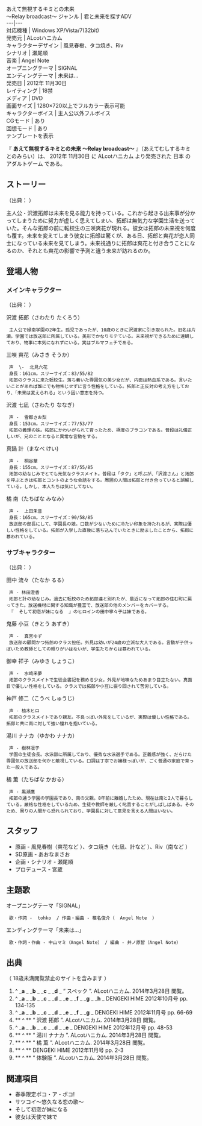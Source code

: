 あえて無視するキミとの未来  
〜Relay broadcast〜  ジャンル  |  君と未来を探すADV     
---|---  
対応機種  |  Windows XP/Vista/7(32bit)     
発売元  |  ALcotハニカム     
キャラクターデザイン  |  風見春樹、タコ焼き、Riv   
シナリオ  |  瀬尾順   
音楽  |  Angel Note   
オープニングテーマ  |  SIGNAL   
エンディングテーマ  |  未来は…   
発売日  |  2012年  11月30日     
レイティング  |  18禁   
メディア  |  DVD     
画面サイズ  |  1280×720以上でフルカラー表示可能     
キャラクターボイス  |  主人公以外フルボイス   
CGモード  |  あり     
回想モード  |  あり     
テンプレートを表示  
  
『 **あえて無視するキミとの未来 〜Relay broadcast〜** 』（あえてむしするキミとのみらい）は、  2012年  11月30日  に
ALcotハニカム  より発売された  日本  の  アダルトゲーム  である。

##  ストーリー  

（出典：      ）

主人公・沢渡拓郎は未来を見る能力を持っている。これから起きる出来事が分かってしまうために努力が虚しく思えてしまい、拓郎は無気力な学園生活を送っていた。そんな拓郎の前に転校生の三咲爽花が現れる。彼女は拓郎の未来視を何度も覆す。未来を変えてしまう彼女に拓郎は驚くが、ある日、拓郎と爽花が恋人同士になっている未来を見てしまう。未来視通りに拓郎は爽花と付き合うことになるのか、それとも爽花の影響で予測と違う未来が訪れるのか。

##  登場人物  

###  メインキャラクター  

（出典：      ）

沢渡 拓郎（さわたり たくろう）  

     主人公で緑南学園の2年生。孤児であったが、10歳のときに沢渡家に引き取られた。旧名は片瀬。学園では放送部に所属している。美形でかなりモテている。未来視ができるために達観しており、物事に本気になれずにいる。実はブルマフェチである。 
三咲 爽花（みさき そうか）

     声  \-  北見六花 
     身長：161cm。スリーサイズ：83/55/82   
     拓郎のクラスに来た転校生。落ち着いた雰囲気の美少女だが、内面は熱血系である。言いたいことがあれば誰にでも物怖じせずに言う性格をしている。拓郎と正反対の考え方をしており、「未来は変えられる」という固い意志を持つ。 
沢渡 七凪（さわたり ななぎ）

     声 -  雪都さお梨 
     身長：153cm。スリーサイズ：77/53/77   
     拓郎の義理の妹。拓郎にかわいがられて育ったため、極度のブラコンである。普段は礼儀正しいが、兄のこととなると異常な言動をする。 
真鍋 計（まなべ けい)

     声 -  桐谷華 
     身長：155cm。スリーサイズ：87/55/85   
     拓郎の幼なじみでとても元気なクラスメイト。普段は「タク」と呼ぶが、「沢渡さん」と拓郎を呼ぶときは拓郎とコントのような会話をする。周囲の人間は拓郎と付き合っていると誤解している。しかし、本人たちは気にしてない。 
橘 南（たちばな みなみ）

     声 -  上田朱音 
     身長：165cm。スリーサイズ：90/58/85   
     放送部の部長にして、学園長の娘。口数が少ないために冷たい印象を持たれるが、実際は優しい性格をしている。拓郎が入学した直後に落ち込んでいたときに励ましたことから、拓郎に慕われている。 

###  サブキャラクター  

（出典：      ）

田中 流々（たなか るる）

     声 - 林田澄香 
     拓郎と計の幼なじみ。過去に転校のため拓郎達と別れたが、最近になって拓郎の住む町に戻ってきた。放送機材に関する知識が豊富で、放送部の他のメンバーをカバーする。 
     『  そして初恋が妹になる  』のヒロインの田中寧々子は妹である。 
鬼藤 小豆（きとう あずき）

     声 -  真宮ゆず 
     放送部の顧問かつ拓郎のクラス担任。外見は幼いが24歳の立派な大人である。言動が子供っぽいため教師としての頼りがいはないが、学生たちからは慕われている。 
御幸 祥子（みゆき しょうこ）

     声 -  水崎来夢 
     拓郎のクラスメイトで生徒会書記を務める少女。外見が地味なためあまり目立たない。真面目で優しい性格をしている。クラスでは拓郎や小豆に振り回されて苦労している。 
神戸 修二（こうべ しゅうじ）

     声 - 柚木ヒロ 
     拓郎のクラスメイトであり親友。不良っぽい外見をしているが、実際は優しい性格である。拓郎と共に南に対して強い憧れを抱いている。 
湯川 ナナカ（ゆかわ ナナカ）  

     声 - 樹林凛子 
     学園の生徒会長。水泳部に所属しており、優秀な水泳選手である。正義感が強く、だらけた雰囲気の放送部を何かと敵視している。口調は丁寧でお嬢様っぽいが、ごく普通の家庭で育った一般人である。 
橘 薫（たちばな かおる）  

     声 - 黒瀬鷹 
     拓郎の通う学園の学園長であり、南の父親。8年前に離婚したため、現在は南と2人で暮らしている。厳格な性格をしているため、生徒や教師を厳しく叱責することがしばしばある。そのため、周りの人間から恐れられており、学園長に対して意見を言える人間はいない。 

##  スタッフ  

  * 原画    \- 風見春樹（爽花など    ）、タコ焼き（七凪、計など    ）、Riv（南など    ） 
  * SD原画 - あおなまさお   
  * 企画・シナリオ    \- 瀬尾順 
  * プロデュース - 宮蔵   

##  主題歌  

オープニングテーマ「SIGNAL」  

     歌・作詞 -  tohko  / 作曲・編曲 - 椎名俊介（  Angel Note  ） 
エンディングテーマ「未来は…」

     歌・作詞・作曲 - 中山マミ（Angel Note） / 編曲 - 井ノ原智（Angel Note） 

##  出典  

（  18歳未満閲覧禁止のサイトを含みます  ）

  1. ^  _**a** _ _**b** _ _**c** _ _**d** _ “  スペック  ”. ALcotハニカム.  2014年3月28日  閲覧。 
  2. ^  _**a** _ _**b** _ _**c** _ _**d** _ _**e** _ _**f** _ _**g** _ _**h** _ DENGEKI HIME  2012年10月号 pp. 134-135 
  3. ^  _**a** _ _**b** _ _**c** _ _**d** _ _**e** _ _**f** _ _**g** _ DENGEKI HIME 2012年11月号 pp. 66-69 
  4. ** ^  ** “  沢渡 拓郎  ”. ALcotハニカム.  2014年3月28日  閲覧。 
  5. ^  _**a** _ _**b** _ _**c** _ _**d** _ _**e** _ DENGEKI HIME 2012年12月号 pp. 48-53 
  6. ** ^  ** “  湯川 ナナカ  ”. ALcotハニカム.  2014年3月28日  閲覧。 
  7. ** ^  ** “  橘 薫  ”. ALcotハニカム.  2014年3月28日  閲覧。 
  8. ** ^  ** DENGEKI HIME 2012年11月号 pp. 2-3 
  9. ** ^  ** “  体験版  ”. ALcotハニカム.  2014年3月28日  閲覧。 

##  関連項目  

  * 春季限定ポコ・ア・ポコ! 
  * サツコイ〜悠久なる恋の歌〜 
  * そして初恋が妹になる 
  * 彼女は天使で妹で 

